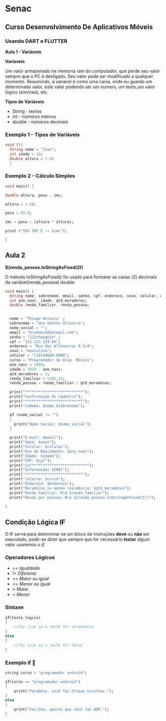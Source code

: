 # Senac
## Curso Desenvolvimento De Aplicativos Móveis

### Usando DART e FLUTTER

**Aula 1 - Variáveis**

**Variaveis**

Um valor armazenado na memoria ram do computador,
que perde seu valor sempre que o PC é desligado.
Seu valor pode ser modificado a qualquer momento.
Resumindo, a variavel é como uma caixa, onde eu guardo
um determinado valor, este valor podendo ser um numero,
um texto,um valor lógico (sim/nao), etc.

**Tipos de Variáveis**

- String - textos 
- int - números inteiros 
- double - números decimais

### Exemplo 1 - Tipos de Variáveis

```dart
void (){
  String nome = "Joao";
  int idade = 16;
  double altura = 1.68
  }
 ```
 
### Exemplo 2 - Cálculo Simples

```dart
void main() {

double altura, peso , imc;

altura = 1.68;

peso = 83.0;

imc = peso / (altura * altura);

print ("SEU IMC É -> $imc");

}
```


## Aula 2

**${renda_pessoa.toStringAsFixed(2)}**

O método toStringAsFixed() foi usado para formatar as casas (2) decimais da variável(renda_pessoa) double.

```dart
void main() {
  String nome, sobrenome, email, senha, cpf, endereco, sexo, celular, curso, nome_social;
  int ano_nasc, idade, qtd_moradores;
  double renda_familiar, renda_pessoa;
 

  nome = "Thiago Antonio" ;
  sobrenome = "dos Santos Oliveira";
  nome_social = "";
  email = "braddock@hotmail.com";
  senha = "123changeja" ;
  cpf = "111.222.333-66";
  endereco = "Rua dos Alfeneiros 9.3/4";
  sexo = "masculino";
  celular = "(19)99666-0000";
  curso = "Programador de Disp. Móveis";
  ano_nasc = 1989;
  idade = 2019 - ano_nasc;
  qtd_moradores = 2;
  renda_familiar = 5355.22;
  renda_pessoa = renda_familiar / qtd_moradores;

  print("**************************");
  print("Confirmação de Cadastro");
  print("**************************");
  print("\nNome: $nome $sobrenome");

  if (nome_social != "")
  {
    print("Nome Social: $nome_social");
  }

  print("E-mail: $email");
  print("Sexo: $sexo");
  print("Celular: $celular");
  print("Ano de Nascimento: $ano_nasc");
  print("Idade: $idade");
  print("CPF: $cpf");
  print("\n**************************");
  print("Informações SENAC");
  print("**************************");
  print("\nCurso: $curso");
  print("Endereço: $endereco");
  print("Moradores na mesma residência: $qtd_moradores");
  print("Renda Familiar: R\$ $renda_familiar");
  print("Renda por pessoa: R\$ ${renda_pessoa.toStringAsFixed(2)}");
 
}

```

## Condição Lógica IF

O IF serve para determinar se um bloco de instruções **deve** ou **não** ser executado, pode-se dizer que sempre que for necessário **testar** algum valor usaremos o *if*.

### Operadores Lógicos

- == *Igualdade*
- != *Diferente*
- \>= *Maior ou igual* 
- <= *Menor ou igual*
- \>  *Maior*
- <  *Menor*

### Sintaxe

```dart
if(teste_logico)
{
    //faz isso se o teste for verdadeiro
}
else
{
    //faz isso se o teste for falso
}
```

### Exemplo if :floppy_disk:
```dart
string curso = "programador android";

if(curso == "programador android")
{
    print("Parabéns, você faz ótimas escolhas.");
}
else
{
    print("Vacilão, aposto que você faz ADM.");
}
```






